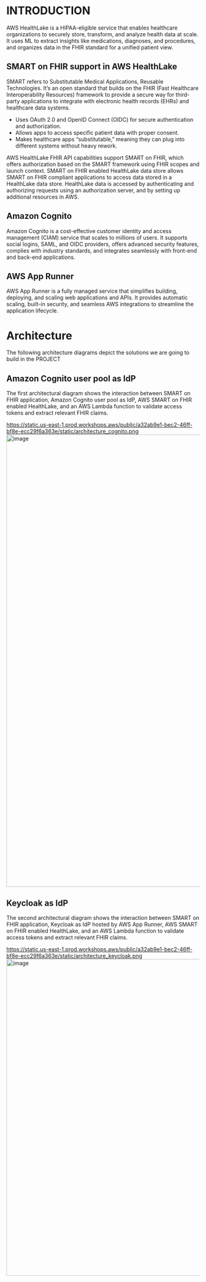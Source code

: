 # INTRODUCTION 
AWS HealthLake is a HIPAA-eligible service that enables healthcare organizations to securely store, transform, and analyze health data at scale. It uses ML to extract insights like medications, diagnoses, and procedures, and organizes data in the FHIR standard for a unified patient view.
## SMART on FHIR support in AWS HealthLake
SMART refers to Substitutable Medical Applications, Reusable Technologies.
It’s an open standard that builds on the FHIR (Fast Healthcare Interoperability Resources) framework to provide a secure way for third-party applications to integrate with electronic health records (EHRs) and healthcare data systems.
- Uses OAuth 2.0 and OpenID Connect (OIDC) for secure authentication and authorization.
- Allows apps to access specific patient data with proper consent.
- Makes healthcare apps “substitutable,” meaning they can plug into different systems without heavy rework.

AWS HealthLake FHIR API capabilities support SMART on FHIR, which offers authorization based on the SMART framework using FHIR scopes and launch context. SMART on FHIR enabled HealthLake data store allows SMART on FHIR compliant applications to access data stored in a HealthLake data store. HealthLake data is accessed by authenticating and authorizing requests using an authorization server, and by setting up additional resources in AWS.

## Amazon Cognito
Amazon Cognito is a cost-effective customer identity and access management (CIAM) service that scales to millions of users. It supports social logins, SAML, and OIDC providers, offers advanced security features, complies with industry standards, and integrates seamlessly with front-end and back-end applications.


## AWS App Runner
AWS App Runner is a fully managed service that simplifies building, deploying, and scaling web applications and APIs. It provides automatic scaling, built-in security, and seamless AWS integrations to streamline the application lifecycle.

# Architecture
The following architecture diagrams depict the solutions we are going to build in the PROJECT 

## Amazon Cognito user pool as IdP
The first architectural diagram shows the interaction between SMART on FHIR application, Amazon Cognito user pool as IdP, AWS SMART on FHIR enabled HealthLake, and an AWS Lambda function to validate access tokens and extract relevant FHIR claims.

https://static.us-east-1.prod.workshops.aws/public/a32ab9e1-bec2-46ff-bf8e-ecc29f6a363e/static/architecture_cognito.png<img width="2451" height="1177" alt="image" src="https://github.com/user-attachments/assets/55c2cb52-72d5-4249-9b20-43104125a3fc" />

## Keycloak as IdP
The second architectural diagram shows the interaction between SMART on FHIR application, Keycloak as IdP hosted by AWS App Runner, AWS SMART on FHIR enabled HealthLake, and an AWS Lambda function to validate access tokens and extract relevant FHIR claims.

https://static.us-east-1.prod.workshops.aws/public/a32ab9e1-bec2-46ff-bf8e-ecc29f6a363e/static/architecture_keycloak.png<img width="1888" height="824" alt="image" src="https://github.com/user-attachments/assets/7411b60f-bd02-4028-be8e-1f4ef58f7956" />

















